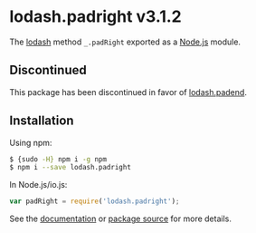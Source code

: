 # lodash.padright v3.1.2

The [lodash](https://lodash.com/) method `_.padRight` exported as a [Node.js](https://nodejs.org/) module.

## Discontinued

This package has been discontinued in favor of [lodash.padend](https://www.npmjs.com/package/lodash.padend).

## Installation

Using npm:

```bash
$ {sudo -H} npm i -g npm
$ npm i --save lodash.padright
```

In Node.js/io.js:

```js
var padRight = require('lodash.padright');
```

See the [documentation](https://lodash.com/docs#padRight) or [package source](https://github.com/lodash/lodash/blob/3.1.2-npm-packages/lodash.padright) for more details.
